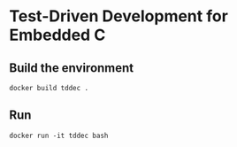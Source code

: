 # Test-Driven Development for Embedded C

## Build the environment

```
docker build tddec .
```

## Run

```
docker run -it tddec bash
```

